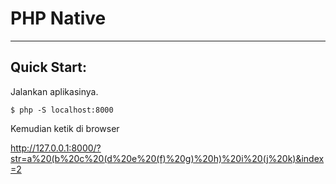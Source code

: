 # PHP Native

---

## Quick Start:

Jalankan aplikasinya.

    $ php -S localhost:8000

Kemudian ketik di browser

http://127.0.0.1:8000/?str=a%20(b%20c%20(d%20e%20(f)%20g)%20h)%20i%20(j%20k)&index=2
